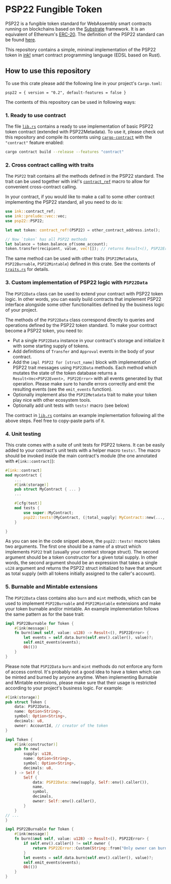 # PSP22 Fungible Token

PSP22 is a fungible token standard for WebAssembly smart contracts running on blockchains based on the [Substrate][substrate] framework. It is an equivalent of Ethereum's [ERC-20][erc20]. The definition of the PSP22 standard can be found [here][psp22].

This repository contains a simple, minimal implementation of the PSP22 token in [ink!][ink] smart contract programming language (EDSL based on Rust).

## How to use this repository

To use this crate please add the following line in your project's `Cargo.toml`:
```
psp22 = { version = "0.2", default-features = false }
```

The contents of this repository can be used in following ways:

### 1. Ready to use contract

The file [`lib.rs`][lib] contains a ready to use implementation of basic PSP22 token contract (extended with PSP22Metadata). To use it, please check out this repository and compile its contents using [`cargo-contract`][cargo-contract] with the `"contract"` feature enabled:
```bash
cargo contract build --release --features "contract"
```
### 2. Cross contract calling with traits

The `PSP22` trait contains all the methods defined in the PSP22 standard. The trait can be used together with ink!'s [`contract_ref`][contract_ref] macro to allow for convenient cross-contract calling.

In your contract, if you would like to make a call to some other contract implementing the PSP22 standard, all you need to do is:
```rust
use ink::contract_ref;
use ink::prelude::vec::vec;
use psp22::PSP22;

let mut token: contract_ref!(PSP22) = other_contract_address.into();

// Now `token` has all PSP22 methods
let balance = token.balance_of(some_account);
token.transfer(recipient, value, vec![]); // returns Result<(), PSP22Error>
```

The same method can be used with other traits (`PSP22Metadata`, `PSP22Burnable`, `PSP22Mintable`) defined in this crate. See the contents of [`traits.rs`][traits] for details.

### 3. Custom implementation of PSP22 logic with `PSP22Data`

The `PSP22Data` class can be used to extend your contract with PSP22 token logic. In other words, you can easily build contracts that implement PSP22 interface alongside some other functionalities defined by the business logic of your project.

The methods of the `PSP22Data` class correspond directly to queries and operations defined by the PSP22 token standard. To make your contract become a PSP22 token, you need to:
 - Put a single `PSP22Data` instance in your contract's storage and initialize it with some starting supply of tokens.
 - Add definitions of `Transfer` and `Approval` events in the body of your contract.
 - Add the `impl PSP22 for [struct_name]` block with implementation of PSP22 trait messages using `PSP22Data` methods. Each method which mutates the state of the token database returns a `Result<Vec<PSP22Event>, PSP22Error>` with all events generated by that operation. Please make sure to handle errors correctly and emit the resulting events (see the `emit_events` function).
 - Optionally implement also the `PSP22Metadata` trait to make your token play nice with other ecosystem tools.
 - Optionally add unit tests with `tests!` macro (see below)

The contract in [`lib.rs`][lib] contains an example implementation following all the above steps. Feel free to copy-paste parts of it.

### 4. Unit testing

This crate comes with a suite of unit tests for PSP22 tokens. It can be easily added to your contract's unit tests with a helper macro `tests!`. The macro should be invoked inside the main contract's module (the one annotated with `#[ink::contract]`):
```rust
#[ink::contract]
mod mycontract {
    ...
    #[ink(storage)]
    pub struct MyContract { ... }
    ...

    #[cfg(test)]
    mod tests {
        use super::MyContract;
        psp22::tests!(MyContract, (|total_supply| MyContract::new(..., total_supply, ...)));
    }

}
```
As you can see in the code snippet above, the `psp22::tests!` macro takes two arguments. The first one should be a name of a struct which implements `PSP22` trait (usually your contract storage struct). The second argument should be a token constructor for a given total supply. In other words, the second argument should be an expression that takes a single `u128` argument and returns the PSP22 struct initialized to have that amount as total supply (with all tokens initially assigned to the caller's account).

### 5. Burnable and Mintable extensions

The `PSP22Data` class contains also `burn` and `mint` methods, which can be used to implement `PSP22Burnable` and `PSP22Mintable` extensions and make your token burnable and/or mintable. An example implementation follows the same pattern as for the base trait:
```rust
impl PSP22Burnable for Token {
    #[ink(message)]
    fn burn(&mut self, value: u128) -> Result<(), PSP22Error> {
        let events = self.data.burn(self.env().caller(), value)?;
        self.emit_events(events);
        Ok(())
    }
}
```
Please note that `PSP22Data` `burn` and `mint` methods do not enforce any form of access control. It's probably not a good idea to have a token which can be minted and burned by anyone anytime. When implementing Burnable and Mintable extensions, please make sure that their usage is restricted according to your project's business logic. For example:
```rust
#[ink(storage)]
pub struct Token {
    data: PSP22Data,
    name: Option<String>,
    symbol: Option<String>,
    decimals: u8,
    owner: AccountId, // creator of the token
}

impl Token {
    #[ink(constructor)]
    pub fn new(
        supply: u128,
        name: Option<String>,
        symbol: Option<String>,
        decimals: u8,
    ) -> Self {
        Self {
            data: PSP22Data::new(supply, Self::env().caller()),
            name,
            symbol,
            decimals,
            owner: Self::env().caller(),
        }
    }
// ...
}

impl PSP22Burnable for Token {
    #[ink(message)]
    fn burn(&mut self, value: u128) -> Result<(), PSP22Error> {
        if self.env().caller() != self.owner {
            return PSP22Error::Custom(String::from("Only owner can burn"));
        }
        let events = self.data.burn(self.env().caller(), value)?;
        self.emit_events(events);
        Ok(())
    }
}
```


[lib]: ./lib.rs
[traits]: ./traits.rs
[ink]: https://use.ink
[substrate]: https://substrate.io
[cargo-contract]: https://github.com/paritytech/cargo-contract
[erc20]: https://ethereum.org/en/developers/docs/standards/tokens/erc-20/
[psp22]: https://github.com/inkdevhub/standards/blob/master/PSPs/psp-22.md
[contract_ref]: https://paritytech.github.io/ink/ink/macro.contract_ref.html